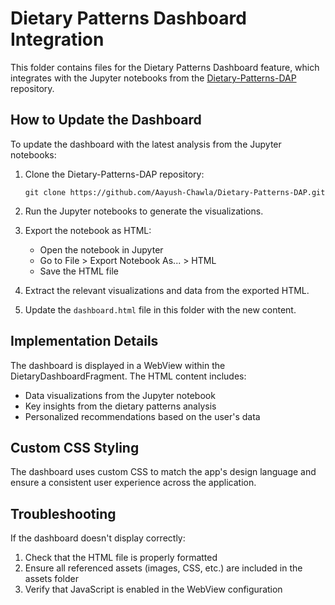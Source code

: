 # Dietary Patterns Dashboard Integration

This folder contains files for the Dietary Patterns Dashboard feature, which integrates with the Jupyter notebooks from the [Dietary-Patterns-DAP](https://github.com/Aayush-Chawla/Dietary-Patterns-DAP) repository.

## How to Update the Dashboard

To update the dashboard with the latest analysis from the Jupyter notebooks:

1. Clone the Dietary-Patterns-DAP repository:
   ```
   git clone https://github.com/Aayush-Chawla/Dietary-Patterns-DAP.git
   ```

2. Run the Jupyter notebooks to generate the visualizations.

3. Export the notebook as HTML:
   - Open the notebook in Jupyter
   - Go to File > Export Notebook As... > HTML
   - Save the HTML file

4. Extract the relevant visualizations and data from the exported HTML.

5. Update the `dashboard.html` file in this folder with the new content.

## Implementation Details

The dashboard is displayed in a WebView within the DietaryDashboardFragment. The HTML content includes:

- Data visualizations from the Jupyter notebook
- Key insights from the dietary patterns analysis
- Personalized recommendations based on the user's data

## Custom CSS Styling

The dashboard uses custom CSS to match the app's design language and ensure a consistent user experience across the application.

## Troubleshooting

If the dashboard doesn't display correctly:

1. Check that the HTML file is properly formatted
2. Ensure all referenced assets (images, CSS, etc.) are included in the assets folder
3. Verify that JavaScript is enabled in the WebView configuration 